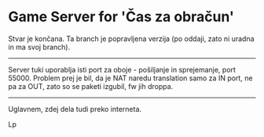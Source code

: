 # Game Server for 'Čas za obračun'


Stvar je končana. Ta branch je popravljena verzija (po oddaji, zato ni uradna in ma svoj branch).
<hr>
Server tuki uporablja isti port za oboje - pošiljanje in sprejemanje, port 55000. 
Problem prej je bil, da je NAT naredu translation samo za IN port, ne pa za OUT, zato so se paketi izgubil, fw jih droppa.
<hr>
Uglavnem, zdej dela tudi preko interneta.

Lp